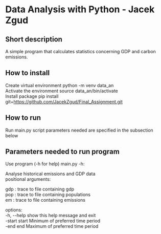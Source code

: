 # Data Analysis with Python - Jacek Zgud 
## Short description
A simple program that calculates statistics concerning GDP and carbon emissions.


## How to install
Create virtual environment python -m venv data_an
\
Activate the environment source data_an/bin/activate
\
Install package pip install git+https://github.com/JacekZgud/Final_Assignment.git

## How to run

Run main.py script parameters needed are specified in the subsection below

## Parameters needed to run program
Use program (-h for help) main.py -h:

Analyse historical emissions and GDP data
\
positional arguments:

gdp         : trace to file containing gdp
\
pop         : trace to file containing populations
\
em          : trace to file containing emissions

options:
 \
-h, --help  show this help message and exit
\
-start start    Minimum of preferred time period
\
-end end    Maximum of preferred time period



